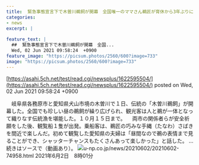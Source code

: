```yaml
---
title:  緊急事態宣言下で木曽川鵜飼が開幕　全国唯一のママさん鵜匠が育休から3年ぶりに復帰  
categories:
- news
excerpt: |
  
feature_text: |
  ##  緊急事態宣言下で木曽川鵜飼が開幕　全国...
  Wed, 02 Jun 2021 09:58:24  +0900
feature_image: "https://picsum.photos/2560/600?image=733"
image: "https://picsum.photos/2560/600?image=733"
---
```


[https://asahi.5ch.net/test/read.cgi/newsplus/1622595504/](https://asahi.5ch.net/test/read.cgi/newsplus/1622595504/)
posted on Wed, 02 Jun 2021 09:58:24  +0900

<!--more-->

　岐阜県各務原市と愛知県犬山市境の木曽川で１日、伝統の「木曽川鵜飼」が開幕した。全国でも珍しい昼の鵜飼が繰り広げられ、観光客は人と鵜が一体となって織りなす伝統漁を堪能した。１０月１５日まで。 　両市の関係者らが安全祈願をした後、観覧船１隻が出発。乗船客は、鵜匠の巧みな手縄（たなわ）さばきを間近で楽しんだ。初めて観覧した愛知県の夫婦は「昼間なので鵜の表情まで見ることができ、シャッターチャンスもたくさんあって楽しかった」と話した。 …続きはソースで（動画あり）。 ![](https://www.gif)u-np.co.jp/news/20210602/20210602-74958.html 2021年6月2日　8時01分
